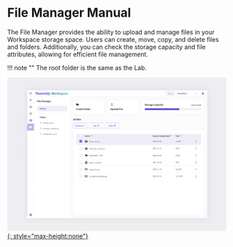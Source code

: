 # **File Manager Manual**

The File Manager provides the ability to upload and manage files in your Workspace storage space. Users can create, move, copy, and delete files and folders. Additionally, you can check the storage capacity and file attributes, allowing for efficient file management.


!!! note ""
    The root folder is the same as the Lab.


[![IMAGE](../../../img/getting_started/paas/workspace/fm_img_1.png){: style="max-height:none"}](../../../img/getting_started/paas/workspace/fm_img_1.png)

